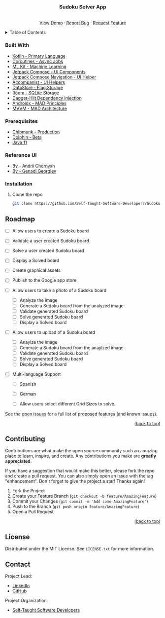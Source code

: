 <div align="center">

  <h3 align="center">Sudoku Solver App</h3>

  <p align="center">
    <br />
    <a href="">View Demo</a>
    ·
    <a href="https://github.com/Self-Taught-Software-Developers/SudokuSolver/issues">Report Bug</a>
    ·
    <a href="https://github.com/Self-Taught-Software-Developers/SudokuSolver/issues">Request Feature</a>
  </p>
</div>

<!-- TABLE OF CONTENTS -->
<details>
  <summary>Table of Contents</summary>
  <ol>
    <li>
      <a href="#about-the-project">About The Project</a>
      <ul>
        <li><a href="#built-with">Built With</a></li>
      </ul>
    </li>
    <li>
      <a href="#getting-started">Getting Started</a>
      <ul>
        <li><a href="#prerequisites">Prerequisites</a></li>
        <li><a href="#installation">Installation</a></li>
      </ul>
    </li>
<!--     <li><a href="#usage">Usage</a></li> -->
    <li><a href="#roadmap">Roadmap</a></li>
    <li><a href="#contributing">Contributing</a></li>
    <li><a href="#license">License</a></li>
    <li><a href="#contact">Contact</a></li>
<!--     <li><a href="#acknowledgments">Acknowledgments</a></li> -->
  </ol>
</details>

<!-- ABOUT THE PROJECT -->
<!-- ## About The Project-->
<!-- Here's why:-->

### Built With

* [Kotlin - Primary Language](https://kotlinlang.org/)
* [Coroutines - Async Jobs](https://developer.android.com/kotlin/coroutines)
* [ML Kit - Machine Learning](https://developers.google.com/ml-kit)
* [Jetpack Compose - UI Components](https://developer.android.com/jetpack)
* [Jetpack Compose Navigation - UI Helper](https://developer.android.com/jetpack/compose/navigation)
* [Accompanist - UI Helpers](https://google.github.io/accompanist/)
* [DataStore - Flag Storage](https://developer.android.com/topic/libraries/architecture/datastore)
* [Room - SQLite Storage](https://developer.android.com/training/data-storage/room)
* [Dagger-Hilt Dependency Injection](https://developer.android.com/training/dependency-injection/hilt-android)
* [Androidx - MAD Principles](https://developer.android.com/jetpack/androidx)
* [MVVM - MAD Architecture](https://developer.android.com/topic/architecture/intro)

<!-- GETTING STARTED -->
<!-- ## Getting Started
 -->
### Prerequisites

* [Chipmunk - Production](https://developer.android.com/studio)
* [Dolphin - Beta](https://developer.android.com/studio/preview)
* [Java 11](https://docs.oracle.com/en/java/javase/11/)

### Reference UI

* [By - Andrii Chernysh](https://dribbble.com/shots/16990994-Concept-for-Sudoku-App)
* [By - Genadi Georgiev](https://dribbble.com/shots/17376960-Sudoku-Game-UX-UI-Mobile-App-Game)
 
### Installation

1. Clone the repo
   ```sh
   git clone https://github.com/Self-Taught-Software-Developers/SudokuSolver.git
   ```
   
<!-- USAGE EXAMPLES -->
<!-- ## Usage
 -->
<!-- ROADMAP -->
## Roadmap

- [ ] Allow users to create a Sudoku board
- [ ] Validate a user created Sudoku board
- [ ] Solve a user created Sudoku board 
- [ ] Display a Solved board

- [ ] Create graphical assets
- [ ] Publish to the Google app store

- [ ] Allow users to take a photo of a Sudoku board
  - [ ] Analyze the image
  - [ ] Generate a Sudoku board from the analyzed image
  - [ ] Validate generated Sudoku board
  - [ ] Solve generated Sudoku board
  - [ ] Display a Solved board

- [ ] Allow users to upload of a Sudoku board
  - [ ] Anaylze the image
  - [ ] Generate a Sudoku board from the anaylzed image
  - [ ] Validate generated Sudoku board
  - [ ] Solve generated Sudoku board
  - [ ] Display a Solved board

- [ ] Multi-language Support
    - [ ] Spanish
    - [ ] German
    
  - [ ] Allow users select different Grid Sizes to solve.

See the [open issues](https://github.com/othneildrew/Best-README-Template/issues) for a full list of proposed features (and known issues).

<p align="right">(<a href="#top">back to top</a>)</p>

<!-- CONTRIBUTING -->
## Contributing

Contributions are what make the open source community such an amazing place to learn, inspire, and create. Any contributions you make are **greatly appreciated**.

If you have a suggestion that would make this better, please fork the repo and create a pull request. You can also simply open an issue with the tag "enhancement".
Don't forget to give the project a star! Thanks again!

1. Fork the Project
2. Create your Feature Branch (`git checkout -b feature/AmazingFeature`)
3. Commit your Changes (`git commit -m 'Add some AmazingFeature'`)
4. Push to the Branch (`git push origin feature/AmazingFeature`)
5. Open a Pull Request

<p align="right">(<a href="#top">back to top</a>)</p>

<!-- LICENSE -->
## License

Distributed under the MIT License. See `LICENSE.txt` for more information.

<!-- CONTACT -->
## Contact

Project Lead:
* [LinkedIn](https://www.linkedin.com/in/fifi-degarr/)
* [GitHub](https://github.com/cerver1)

Project Organization: 
* [Self-Taught Software Developers](https://www.linkedin.com/company/self-taught-software-developers/)

<!-- ## Acknowledgments
 -->
<!-- 
* [Choose an Open Source License](https://choosealicense.com)
* [GitHub Emoji Cheat Sheet](https://www.webpagefx.com/tools/emoji-cheat-sheet)
* [Malven's Flexbox Cheatsheet](https://flexbox.malven.co/)
* [Malven's Grid Cheatsheet](https://grid.malven.co/)
* [Img Shields](https://shields.io)
* [GitHub Pages](https://pages.github.com)
* [Font Awesome](https://fontawesome.com)
* [React Icons](https://react-icons.github.io/react-icons/search) -->
